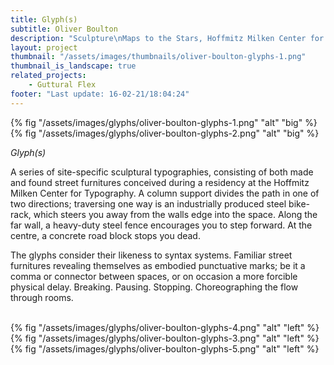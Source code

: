 ```yaml
---
title: Glyph(s)
subtitle: Oliver Boulton
description: "Sculpture\nMaps to the Stars, Hoffmitz Milken Center for Typography, Los Angeles, (US)\nAcrylic on Steel, Wood and Concrete\nVariable Dimensions, 2017\nPhotography: Joshua White"
layout: project
thumbnail: "/assets/images/thumbnails/oliver-boulton-glyphs-1.png"
thumbnail_is_landscape: true
related_projects:
    - Guttural Flex
footer: "Last update: 16-02-21/18:04:24"
---
```


{% fig "/assets/images/glyphs/oliver-boulton-glyphs-1.png" "alt" "big" %}
{% fig "/assets/images/glyphs/oliver-boulton-glyphs-2.png" "alt" "big" %}

*Glyph(s)*

A series of site-specific sculptural typographies, consisting of both made and found street furnitures conceived during a residency at the Hoffmitz Milken Center for Typography. A column support divides the path in one of two directions; traversing one way is an industrially produced steel bike-rack, which steers you away from the walls edge into the space. Along the far wall, a heavy-duty steel fence encourages you to step forward. At the centre, a concrete road block stops you dead.

The glyphs consider their likeness to syntax systems. Familiar street furnitures revealing themselves as embodied punctuative marks; be it a comma or connector between spaces, or on occasion a more forcible physical delay. Breaking. Pausing. Stopping. Choreographing the flow through rooms.
<br><br>

{% fig "/assets/images/glyphs/oliver-boulton-glyphs-4.png" "alt" "left" %}
{% fig "/assets/images/glyphs/oliver-boulton-glyphs-3.png" "alt" "left" %}
{% fig "/assets/images/glyphs/oliver-boulton-glyphs-5.png" "alt" "left" %}